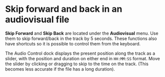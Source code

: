 # Skip forward and back in an audiovisual file

**Skip Forward** and **Skip Back** are located under the **Audiovisual** menu. Use them to skip forward/back in the track by 5 seconds. These functions also have shortcuts so it is possible to control them from the keyboard.

The Audio Control dock displays the present position along the track as a slider, with the position and duration on either end in `HH:MM:SS` format. Move the slider by clicking or dragging to skip to the time on the track. (This becomes less accurate if the file has a long duration).